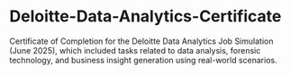 # Deloitte-Data-Analytics-Certificate
Certificate of Completion for the Deloitte Data Analytics Job Simulation (June 2025), which included tasks related to data analysis, forensic technology, and business insight generation using real-world scenarios.
